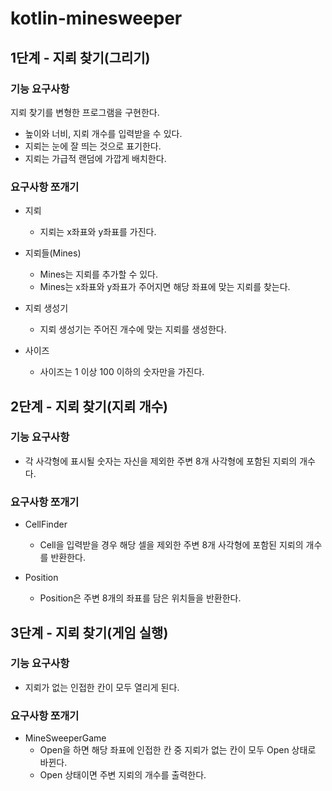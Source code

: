 # kotlin-minesweeper

## 1단계 - 지뢰 찾기(그리기)

### 기능 요구사항
지뢰 찾기를 변형한 프로그램을 구현한다.
- 높이와 너비, 지뢰 개수를 입력받을 수 있다.
- 지뢰는 눈에 잘 띄는 것으로 표기한다.
- 지뢰는 가급적 랜덤에 가깝게 배치한다.

### 요구사항 쪼개기
- 지뢰
  - 지뢰는 x좌표와 y좌표를 가진다.

- 지뢰들(Mines)
  - Mines는 지뢰를 추가할 수 있다.
  - Mines는 x좌표와 y좌표가 주어지면 해당 좌표에 맞는 지뢰를 찾는다.

- 지뢰 생성기
  - 지뢰 생성기는 주어진 개수에 맞는 지뢰를 생성한다.

- 사이즈
  - 사이즈는 1 이상 100 이하의 숫자만을 가진다.

## 2단계 - 지뢰 찾기(지뢰 개수)

### 기능 요구사항
- 각 사각형에 표시될 숫자는 자신을 제외한 주변 8개 사각형에 포함된 지뢰의 개수다.

### 요구사항 쪼개기
- CellFinder
  - Cell을 입력받을 경우 해당 셀을 제외한 주변 8개 사각형에 포함된 지뢰의 개수를 반환한다.

- Position
  - Position은 주변 8개의 좌표를 담은 위치들을 반환한다.

## 3단계 - 지뢰 찾기(게임 실행)

### 기능 요구사항
- 지뢰가 없는 인접한 칸이 모두 열리게 된다.

### 요구사항 쪼개기
- MineSweeperGame
  - Open을 하면 해당 좌표에 인접한 칸 중 지뢰가 없는 칸이 모두 Open 상태로 바뀐다.
  - Open 상태이면 주변 지뢰의 개수를 출력한다.
